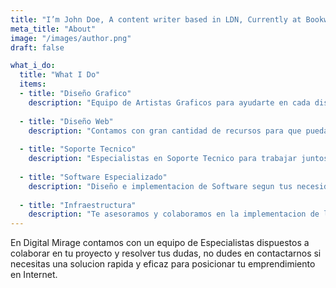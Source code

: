 ```yaml
---
title: "I’m John Doe, A content writer based in LDN, Currently at Bookworm"
meta_title: "About"
image: "/images/author.png"
draft: false

what_i_do:
  title: "What I Do"
  items:
  - title: "Diseño Grafico"
    description: "Equipo de Artistas Graficos para ayudarte en cada diseño para tu empresa"
  
  - title: "Diseño Web"
    description: "Contamos con gran cantidad de recursos para que puedas tener tu sitio web en poco tiempo "
  
  - title: "Soporte Tecnico"
    description: "Especialistas en Soporte Tecnico para trabajar juntos en cada paso que tu empresa lo necesite"
  
  - title: "Software Especializado"
    description: "Diseño e implementacion de Software segun tus necesidades"
  
  - title: "Infraestructura"
    description: "Te asesoramos y colaboramos en la implementacion de la infraestructura adecuada para tu proyecto"
---
```


En Digital Mirage contamos con un equipo de Especialistas dispuestos a colaborar en tu proyecto y resolver tus dudas, no dudes en contactarnos si necesitas una solucion rapida y eficaz para posicionar tu emprendimiento en Internet.
